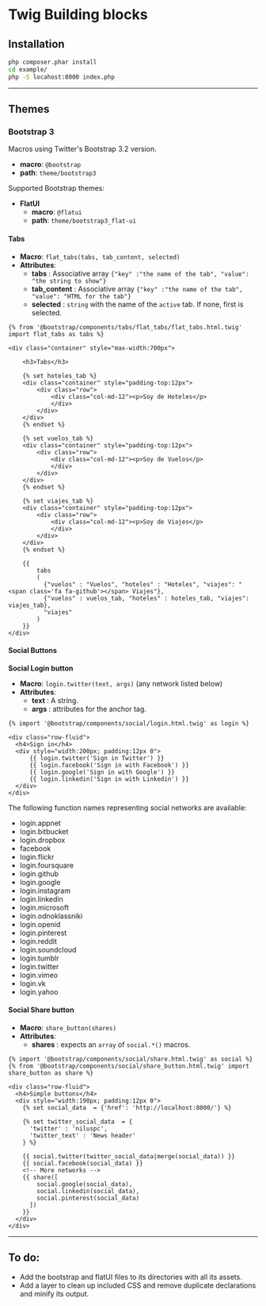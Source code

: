 # Twig Building blocks

## Installation

```sh
php composer.phar install
cd example/
php -S locahost:8000 index.php
```

----------------------


## Themes

### Bootstrap 3

Macros using Twitter's Bootstrap 3.2 version.

  - **macro**: `@bootstrap`
  - **path**: `theme/bootstrap3`

Supported Bootstrap themes:

  - **FlatUI**
    - **macro**: `@flatui`
    - **path**: `theme/bootstrap3_flat-ui`

#### Tabs

- **Macro**: `flat_tabs(tabs, tab_content, selected)`
- **Attributes**:
  - **tabs** : Associative array `{"key" :"the name of the tab", "value": "the string to show"}`
  - **tab_content** : Associative array `{"key" :"the name of the tab", "value": "HTML for the tab"}`
  - **selected** : `string` with the name of the `active` tab. If none, first is selected.

```twig
{% from '@bootstrap/components/tabs/flat_tabs/flat_tabs.html.twig' import flat_tabs as tabs %}

<div class="container" style="max-width:700px">

    <h3>Tabs</h3>

    {% set hoteles_tab %}
    <div class="container" style="padding-top:12px">
        <div class="row">
            <div class="col-md-12"><p>Soy de Hoteles</p>
            </div>
        </div>
    </div>
    {% endset %}

    {% set vuelos_tab %}
    <div class="container" style="padding-top:12px">
        <div class="row">
            <div class="col-md-12"><p>Soy de Vuelos</p>
            </div>
        </div>
    </div>
    {% endset %}

    {% set viajes_tab %}
    <div class="container" style="padding-top:12px">
        <div class="row">
            <div class="col-md-12"><p>Soy de Viajes</p>
            </div>
        </div>
    </div>
    {% endset %}

    {{
        tabs
        (
          {"vuelos" : "Vuelos", "hoteles" : "Hoteles", "viajes": "<span class='fa fa-github'></span> Viajes"},
          {"vuelos" : vuelos_tab, "hoteles" : hoteles_tab, "viajes": viajes_tab},
          "viajes"
        )
    }}
</div>
```

#### Social Buttons

**Social Login button**

- **Macro**: `login.twitter(text, args)` (any network listed below)
- **Attributes**:
  - **text** : A string.
  - **args** : attributes for the anchor tag.
  
```twig
{% import '@bootstrap/components/social/login.html.twig' as login %}

<div class="row-fluid">
  <h4>Sign in</h4>
  <div style="width:200px; padding:12px 0">
      {{ login.twitter('Sign in Twitter') }}
      {{ login.facebook('Sign in with Facebook') }}
      {{ login.google('Sign in with Google') }}
      {{ login.linkedin('Sign in with Linkedin') }}
  </div>
</div>        
```

The following function names representing social networks are available: 

- login.appnet
- login.bitbucket
- login.dropbox
- facebook
- login.flickr
- login.foursquare
- login.github 
- login.google
- login.instagram
- login.linkedin
- login.microsoft
- login.odnoklassniki
- login.openid
- login.pinterest
- login.reddit
- login.soundcloud
- login.tumblr
- login.twitter
- login.vimeo
- login.vk 
- login.yahoo


#### Social Share button

- **Macro**: `share_button(shares)`
- **Attributes**:
  - **shares** : expects an `array` of `social.*()` macros.


```twig
{% import '@bootstrap/components/social/share.html.twig' as social %}
{% from '@bootstrap/components/social/share_button.html.twig' import share_button as share %}

<div class="row-fluid">
  <h4>Simple buttons</h4>
  <div style="width:190px; padding:12px 0">
    {% set social_data  = {'href': 'http://localhost:8000/'} %}
    
    {% set twitter_social_data  = {
      'twitter' : 'niluspc', 
      'twitter_text' : 'News header'
    } %}
  
    {{ social.twitter(twitter_social_data|merge(social_data)) }}
    {{ social.facebook(social_data) }}
    <!-- More networks -->
    {{ share([
        social.google(social_data), 
        social.linkedin(social_data),
        social.pinterest(social_data)
      ]) 
    }}
  </div>
</div>   
```

----------------



## To do:

- Add the bootstrap and flatUI files to its directories with all its assets.
- Add a layer to clean up included CSS and remove duplicate declarations and minify its output.
